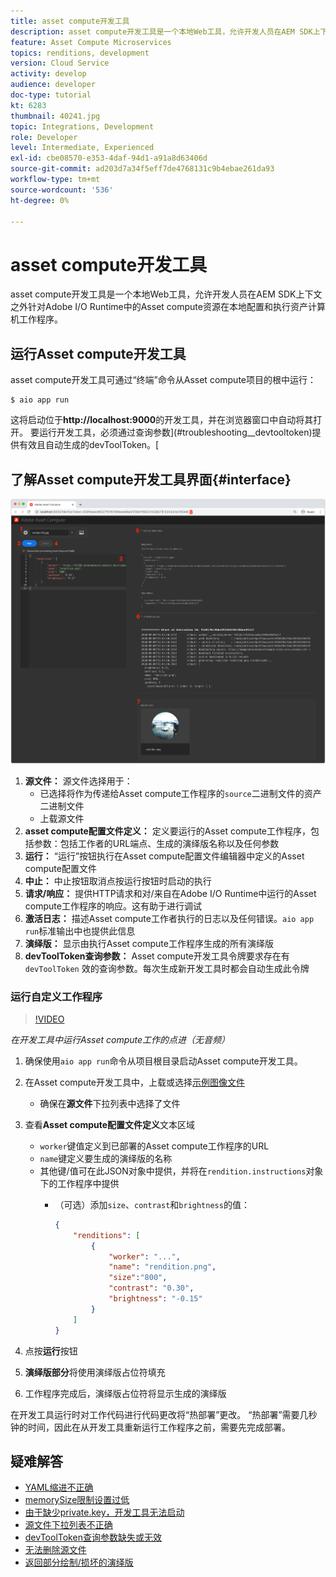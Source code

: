 ```yaml
---
title: asset compute开发工具
description: asset compute开发工具是一个本地Web工具，允许开发人员在AEM SDK上下文之外针对Adobe I/O Runtime中的Asset compute资源在本地配置和执行资产计算机工作程序。
feature: Asset Compute Microservices
topics: renditions, development
version: Cloud Service
activity: develop
audience: developer
doc-type: tutorial
kt: 6283
thumbnail: 40241.jpg
topic: Integrations, Development
role: Developer
level: Intermediate, Experienced
exl-id: cbe08570-e353-4daf-94d1-a91a8d63406d
source-git-commit: ad203d7a34f5eff7de4768131c9b4ebae261da93
workflow-type: tm+mt
source-wordcount: '536'
ht-degree: 0%

---
```


# asset compute开发工具

asset compute开发工具是一个本地Web工具，允许开发人员在AEM SDK上下文之外针对Adobe I/O Runtime中的Asset compute资源在本地配置和执行资产计算机工作程序。

## 运行Asset compute开发工具

asset compute开发工具可通过“终端”命令从Asset compute项目的根中运行：

```
$ aio app run
```

这将启动位于&#x200B;__http://localhost:9000__&#x200B;的开发工具，并在浏览器窗口中自动将其打开。 要运行开发工具，必须通过查询参数](#troubleshooting__devtooltoken)提供有效且自动生成的devToolToken。[

## 了解Asset compute开发工具界面{#interface}

![asset compute开发工具](./assets/development-tool/asset-compute-dev-tool.png)

1. __源文件：__ 源文件选择用于：
   + 已选择将作为传递给Asset compute工作程序的`source`二进制文件的资产二进制文件
   + 上载源文件
1. __asset compute配置文件定义：__ 定义要运行的Asset compute工作程序，包括参数：包括工作者的URL端点、生成的演绎版名称以及任何参数
1. __运行：__ “运行”按钮执行在Asset compute配置文件编辑器中定义的Asset compute配置文件
1. __中止：__ 中止按钮取消点按运行按钮时启动的执行
1. __请求/响应：__ 提供HTTP请求和对/来自在Adobe I/O Runtime中运行的Asset compute工作程序的响应。这有助于进行调试
1. __激活日志：__ 描述Asset compute工作者执行的日志以及任何错误。`aio app run`标准输出中也提供此信息
1. __演绎版：__ 显示由执行Asset compute工作程序生成的所有演绎版
1. __devToolToken查询参数：__ Asset compute开发工具令牌要求存在有 `devToolToken` 效的查询参数。每次生成新开发工具时都会自动生成此令牌

### 运行自定义工作程序

>[!VIDEO](https://video.tv.adobe.com/v/40241?quality=12&learn=on)

_在开发工具中运行Asset compute工作的点进（无音频）_

1. 确保使用`aio app run`命令从项目根目录启动Asset compute开发工具。
1. 在Asset compute开发工具中，上载或选择[示例图像文件](../assets/samples/sample-file.jpg)
   + 确保在&#x200B;__源文件__&#x200B;下拉列表中选择了文件
1. 查看&#x200B;__Asset compute配置文件定义__&#x200B;文本区域
   + `worker`键值定义到已部署的Asset compute工作程序的URL
   + `name`键定义要生成的演绎版的名称
   + 其他键/值可在此JSON对象中提供，并将在`rendition.instructions`对象下的工作程序中提供
      + （可选）添加`size`、`contrast`和`brightness`的值：

         ```json
         {
             "renditions": [
                 {
                     "worker": "...",
                     "name": "rendition.png",
                     "size":"800",
                     "contrast": "0.30",
                     "brightness": "-0.15"
                 }
             ]
         }
         ```

1. 点按&#x200B;__运行__&#x200B;按钮
1. __演绎版部分__&#x200B;将使用演绎版占位符填充
1. 工作程序完成后，演绎版占位符将显示生成的演绎版

在开发工具运行时对工作代码进行代码更改将“热部署”更改。 “热部署”需要几秒钟的时间，因此在从开发工具重新运行工作程序之前，需要先完成部署。

## 疑难解答

+ [YAML缩进不正确](../troubleshooting.md#incorrect-yaml-indentation)
+ [memorySize限制设置过低](../troubleshooting.md#memorysize-limit-is-set-too-low)
+ [由于缺少private.key，开发工具无法启动](../troubleshooting.md#missing-private-key)
+ [源文件下拉列表不正确](../troubleshooting.md#source-files-dropdown-incorrect)
+ [devToolToken查询参数缺失或无效](../troubleshooting.md#missing-or-invalid-devtooltoken-query-parameter)
+ [无法删除源文件](../troubleshooting.md#unable-to-remove-source-files)
+ [返回部分绘制/损坏的演绎版](../troubleshooting.md#rendition-returned-partially-drawn-or-corrupt)

